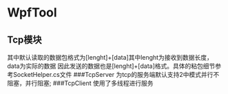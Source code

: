 # WpfTool

## Tcp模块
其中默认读取的数据包格式为[lenght]+[data]其中lenght为接收到数据长度，data为实际的数据
因此发送的数据也是[lenght]+[data]格式。具体的粘包细节参考SocketHelper.cs文件
###TcpServer
为tcp的服务端默认支持2中模式并行不阻塞，并行阻塞;
###TcpClient
使用了多线程进行服务




